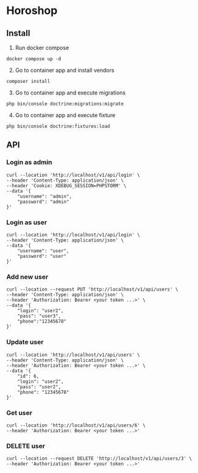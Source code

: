 # Horoshop
## Install
1. Run docker compose
```shell
docker compose up -d
```
2. Go to container app and install vendors

```shell
composer install
```
3. Go to container app and execute migrations

```shell
php bin/console doctrine:migrations:migrate
```
4. Go to container app and execute fixture

```shell
php bin/console doctrine:fixtures:load
```
## API

### Login as admin

```shell
curl --location 'http://localhost/v1/api/login' \
--header 'Content-Type: application/json' \
--header 'Cookie: XDEBUG_SESSION=PHPSTORM' \
--data '{
    "username": "admin",
    "password": "admin"
}'
```

### Login as user

```shell
curl --location 'http://localhost/v1/api/login' \
--header 'Content-Type: application/json' \
--data '{
    "username": "user",
    "password": "user"
}'
```

### Add new user
```shell
curl --location --request PUT 'http://localhost/v1/api/users' \
--header 'Content-Type: application/json' \
--header 'Authorization: Bearer <your token ...>' \
--data '{
    "login": "user2",
    "pass": "user3",
    "phone":"12345678"
}'
```

### Update user
```shell
curl --location 'http://localhost/v1/api/users' \
--header 'Content-Type: application/json' \
--header 'Authorization: Bearer <your token ...>' \
--data '{
    "id": 6,
    "login": "user2",
    "pass": "user2",
    "phone": "12345678"
}'
```

### Get user
```shell
curl --location 'http://localhost/v1/api/users/6' \
--header 'Authorization: Bearer <your token ...>'
```

### DELETE user
```shell
curl --location --request DELETE 'http://localhost/v1/api/users/3' \
--header 'Authorization: Bearer <your token ...>'
```
